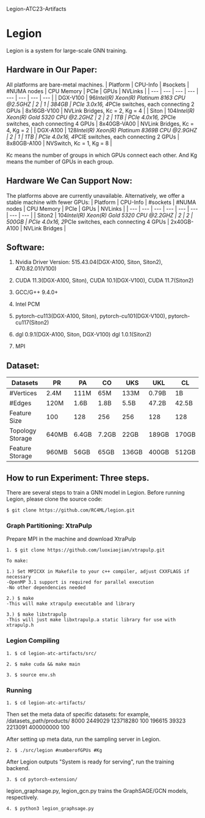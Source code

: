 Legion-ATC23-Artifacts


# Legion
Legion is a system for large-scale GNN training.


## Hardware in Our Paper:
All platforms are bare-metal machines.
| Platform | CPU-Info | #sockets | #NUMA nodes | CPU Memory | PCIe | GPUs | NVLinks |
| --- | --- | --- | --- | --- | --- | --- | --- |
| DGX-V100 | 96*Intel(R) Xeon(R) Platinum 8163 CPU @2.5GHZ | 2 | 1 | 384GB | PCIe 3.0x16, 4*PCIe switches, each connecting 2 GPUs | 8x16GB-V100 | NVLink Bridges, Kc = 2, Kg = 4 |
| Siton | 104*Intel(R) Xeon(R) Gold 5320 CPU @2.2GHZ | 2 | 2 | 1TB | PCIe 4.0x16, 2*PCIe switches, each connecting 4 GPUs | 8x40GB-VA00 | NVLink Bridges, Kc = 4, Kg = 2 |
| DGX-A100 | 128*Intel(R) Xeon(R) Platinum 8369B CPU @2.9GHZ | 2 | 1 | 1TB | PCIe 4.0x16, 4*PCIE switches, each connecting 2 GPUs | 8x80GB-A100 | NVSwitch, Kc = 1, Kg = 8 |

Kc means the number of groups in which GPUs connect each other. And Kg means the number of GPUs in each group.

## Hardware We Can Support Now:
The platforms above are currently unavailable. Alternatively, we offer a stable machine with fewer GPUs:
| Platform | CPU-Info | #sockets | #NUMA nodes | CPU Memory | PCIe | GPUs | NVLinks |
| --- | --- | --- | --- | --- | --- | --- | --- |
| Siton2 | 104*Intel(R) Xeon(R) Gold 5320 CPU @2.2GHZ | 2 | 2 | 500GB | PCIe 4.0x16, 2*PCIe switches, each connecting 4 GPUs | 2x40GB-A100 | NVLink Bridges |

## Software: 
1. Nvidia Driver Version: 515.43.04(DGX-A100, Siton, Siton2), 470.82.01(V100)

2. CUDA 11.3(DGX-A100, Siton), CUDA 10.1(DGX-V100), CUDA 11.7(Siton2)

3. GCC/G++ 9.4.0+

4. Intel PCM

5. pytorch-cu113(DGX-A100, Siton), pytorch-cu101(DGX-V100), pytorch-cu117(Siton2)

6. dgl 0.9.1(DGX-A100, Siton, DGX-V100) dgl 1.0.1(Siton2)

7. MPI

## Dataset: 
| Datasets | PR | PA | CO | UKS | UKL | CL |
| --- | --- | --- | --- | --- | --- | --- |
| #Vertices | 2.4M | 111M | 65M | 133M | 0.79B | 1B |
| #Edges | 120M | 1.6B | 1.8B | 5.5B | 47.2B | 42.5B |
| Feature Size | 100 | 128 | 256 | 256 | 128 | 128 |
| Topology Storage | 640MB | 6.4GB | 7.2GB | 22GB | 189GB | 170GB |
| Feature Storage | 960MB | 56GB | 65GB | 136GB | 400GB | 512GB |

## How to run Experiment: Three steps.
There are several steps to train a GNN model in Legion. Before running Legion, please clone the source code:
```
$ git clone https://github.com/RC4ML/legion.git
```

### Graph Partitioning: XtraPulp
Prepare MPI in the machine and download XtraPulp
```
1. $ git clone https://github.com/luoxiaojian/xtrapulp.git
```
```
To make:

1.) Set MPICXX in Makefile to your c++ compiler, adjust CXXFLAGS if necessary
-OpenMP 3.1 support is required for parallel execution
-No other dependencies needed

2.) $ make 
-This will make xtrapulp executable and library

3.) $ make libxtrapulp
-This will just make libxtrapulp.a static library for use with xtrapulp.h
```


### Legion Compiling
```
1. $ cd legion-atc-artifacts/src/

2. $ make cuda && make main

3. $ source env.sh
```
### Running
```
1. $ cd legion-atc-artifacts/
```
Then set the meta data of specific datasets:
for example, /datasets_path/products/ 8000 2449029 123718280 100 196615 39323 2213091 400000000 100

After setting up meta data, run the sampling server in Legion.
```
2. $ ./src/legion #numberofGPUs #Kg
```
After Legion outputs "System is ready for serving", run the training backend.
```
3. $ cd pytorch-extension/
```
legion_graphsage.py, legion_gcn.py trains the GraphSAGE/GCN models, respectively.
```
4. $ python3 legion_graphsage.py
```



